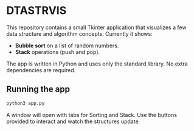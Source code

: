 # DTASTRVIS

This repository contains a small Tkinter application that visualizes a few data structure and algorithm concepts. Currently it shows:

- **Bubble sort** on a list of random numbers.
- **Stack** operations (push and pop).

The app is written in Python and uses only the standard library. No extra dependencies are required.

## Running the app

```bash
python3 app.py
```

A window will open with tabs for Sorting and Stack. Use the buttons provided to interact and watch the structures update.
